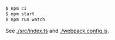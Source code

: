 ```bash
$ npm ci
$ npm start
$ npm run watch
```

See [./src/index.ts](https://github.com/mmktomato/typed-translator/tree/master/examples/node-webpack/src) and [./webpack.config.js](https://github.com/mmktomato/typed-translator/blob/master/examples/node-webpack/webpack.config.js).
